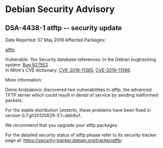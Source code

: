 
Debian Security Advisory
========================


DSA-4438-1 atftp -- security update
-----------------------------------



Date Reported:
07 May 2019
Affected Packages:

[atftp](https://packages.debian.org/src:atftp)

Vulnerable:
Yes
Security database references:
In the Debian bugtracking system: [Bug 927553](https://bugs.debian.org/cgi-bin/bugreport.cgi?bug=927553).  
In Mitre's CVE dictionary: [CVE-2019-11365](https://security-tracker.debian.org/tracker/CVE-2019-11365), [CVE-2019-11366](https://security-tracker.debian.org/tracker/CVE-2019-11366).  

More information:

Denis Andzakovic discovered two vulnerabilities in atftp, the advanced
TFTP server which could result in denial of service by sending malformed
packets.


For the stable distribution (stretch), these problems have been fixed in
version 0.7.git20120829-3.1~deb9u1.


We recommend that you upgrade your atftp packages.


For the detailed security status of atftp please refer to its security
tracker page at:
<https://security-tracker.debian.org/tracker/atftp>





